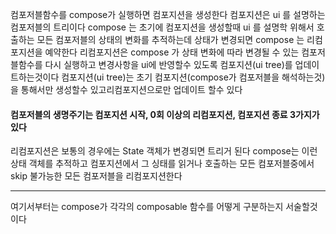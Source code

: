 컴포저블함수를 compose가 실행하면 컴포지션을 생성한다
컴포지션은 ui 를 설명하는 컴포저블의 트리이다
compose 는 초기에 컴포지션을 생성할때 ui 를 설명학 위해서 호출하는 모든 컴포저블의 상태의 변화를 추적하는데
상태가 변경되면 compose 는 리컴포지션을 예약한다 리컴포지션은 compose 가 상태 변화에 따라 변경될 수 있는 컴포저블함수를 다시 실행하고 변경사항을 ui에 반영할수 있도록 컴포지션(ui tree)를 업데이트하는것이다
컴포지션(ui tree)는 초기 컴포지션(compose가 컴포저블을 해석하는것)을 통해서만 생성할수 있고리컴포지션으로만 업데이트 할수 있다
#### 컴포저블의 생명주기는 컴포지션 시작, 0회 이상의 리컴포지션, 컴포지션 종료 3가지가 있다
리컴포지션은 보통의 경우에는 State<T> 객체가 변경되면 트리거 된다
compose는 이런 상태 객체를 추적하고 컴포지션에서 그 싱태를 읽거나 호출하는 모든 컴포저블중에서 skip 불가능한 모든 컴포저블을 리컴포지션한다

-----------

여기서부터는 compose가 각각의 composable 함수를 어떻게 구분하는지 서술할것이다

